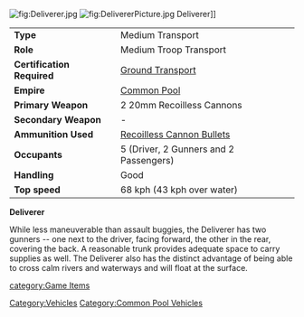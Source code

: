 ![](Deliverer.jpg "fig:Deliverer.jpg")
![](DelivererPicture.jpg "fig:DelivererPicture.jpg") Deliverer\]\]

|                            |                                                                   |
|----------------------------|-------------------------------------------------------------------|
| **Type**                   | Medium Transport                                                  |
| **Role**                   | Medium Troop Transport                                            |
| **Certification Required** | [Ground Transport](Ground_Transport "wikilink")                   |
| **Empire**                 | [Common Pool](Common_Pool "wikilink")                             |
| **Primary Weapon**         | 2 20mm Recoilless Cannons                                         |
| **Secondary Weapon**       | \-                                                                |
| **Ammunition Used**        | [Recoilless Cannon Bullets](Recoilless_Cannon_Bullets "wikilink") |
| **Occupants**              | 5 (Driver, 2 Gunners and 2 Passengers)                            |
| **Handling**               | Good                                                              |
| **Top speed**              | 68 kph (43 kph over water)                                        |

**Deliverer**

While less maneuverable than assault buggies, the Deliverer has two
gunners -- one next to the driver, facing forward, the other in the
rear, covering the back. A reasonable trunk provides adequate space to
carry supplies as well. The Deliverer also has the distinct advantage of
being able to cross calm rivers and waterways and will float at the
surface.

[category:Game Items](category:Game_Items "wikilink")

[Category:Vehicles](Category:Vehicles "wikilink") [Category:Common Pool
Vehicles](Category:Common_Pool_Vehicles "wikilink")